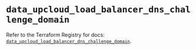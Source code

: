 # `data_upcloud_load_balancer_dns_challenge_domain`

Refer to the Terraform Registry for docs: [`data_upcloud_load_balancer_dns_challenge_domain`](https://registry.terraform.io/providers/upcloudltd/upcloud/5.18.0/docs/data-sources/load_balancer_dns_challenge_domain).
